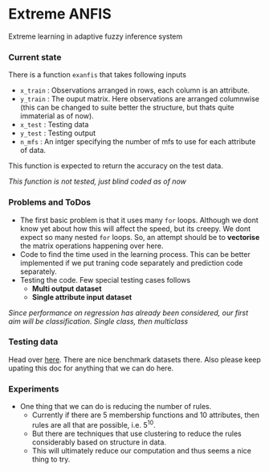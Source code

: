 # Extreme ANFIS

Extreme learning in adaptive fuzzy inference system

### Current state
There is a function `exanfis` that takes following inputs
-   `x_train` : Observations arranged in rows, each column is an attribute.
-   `y_train` : The ouput matrix. Here observations are arranged columnwise (this can be changed to suite better the structure, but thats quite immaterial as of now).
-   `x_test` : Testing data
-   `y_test` : Testing output
-   `n_mfs` : An intger specifying the number of mfs to use for each attribute of data.

This function is expected to return the accuracy on the test data.

*This function is not tested, just blind coded as of now*

### Problems and ToDos
-   The first basic problem is that it uses many `for` loops. Although we dont know yet about how this will affect the speed, but its creepy. We dont expect so many nested `for` loops. So, an attempt should be to **vectorise** the matrix operations happening over here.
-   Code to find the time used in the learning process. This can be better implemented if we put traning code separately and prediction code separately.
-   Testing the code. Few special testing cases follows
    - **Multi output dataset**
    - **Single attribute input dataset**

*Since performance on regression has already been considered, our first aim will be classification. Single class, then multiclass*

### Testing data
Head over [here](https://archive.ics.uci.edu/ml/datasets.html).
There are nice benchmark datasets there.
Also please keep upating this doc for anything that we can do here.

### Experiments
-   One thing that we can do is reducing the number of rules.
    - Currently if there are 5 membership functions and 10 attributes, then rules are all that are possible, i.e. 5<sup>10</sup>.
    - But there are techniques that use clustering to reduce the rules considerably based on structure in data.
    - This will ultimately reduce our computation and thus seems a nice thing to try.
